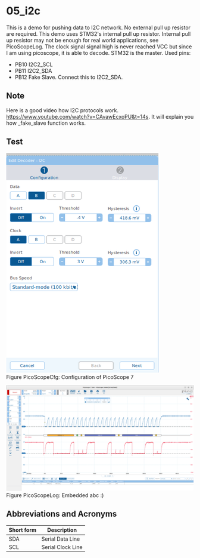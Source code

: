 # 05_i2c

This is a demo for pushing data to I2C network. No external pull up resistor are required. This demo uses STM32's internal pull up resistor. Internal pull up resistor may not be enough for real world applications, see PicoScopeLog. The clock signal signal high is never reached VCC but since I am using picoscope, it is able to decode. STM32 is the master. Used pins:
* PB10 I2C2_SCL
* PB11 I2C2_SDA
* PB12 Fake Slave. Connect this to I2C2_SDA.

## Note
Here is a good video how I2C protocols work.
https://www.youtube.com/watch?v=CAvawEcxoPU&t=14s. It will explain you how _fake_slave function works.

## Test
![i2cCfg](./doc/i2cCfg.png "i2cCfg")  
Figure PicoScopeCfg: Configuration of PicoScope 7

![i2cLog](./doc/i2cLog.png "i2cLog")  
Figure PicoScopeLog: Embedded abc :)

## Abbreviations and Acronyms
|Short form|Description|
|-|-|
|SDA|Serial Data Line|
|SCL|Serial Clock Line|